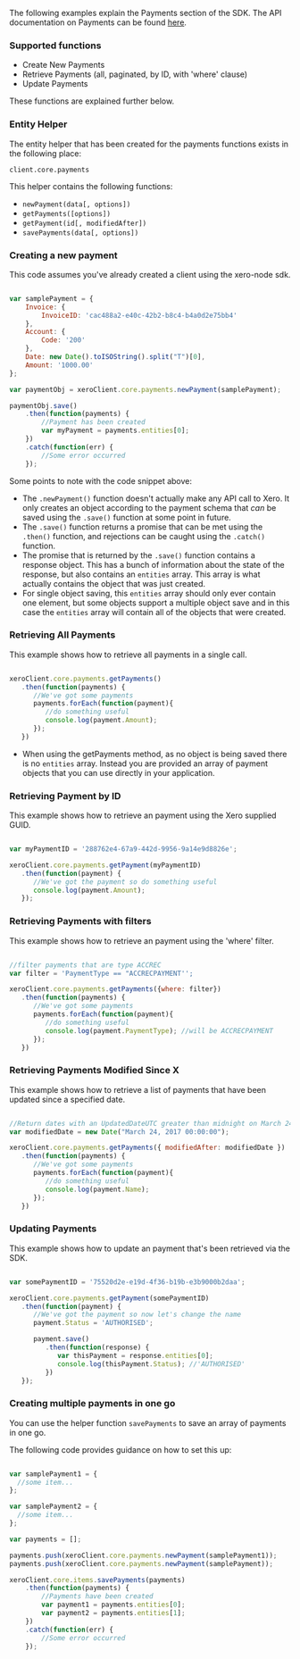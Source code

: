 The following examples explain the Payments section of the SDK.  The API documentation on Payments can be found [here](https://developer.xero.com/documentation/api/payments).

### Supported functions

* Create New Payments
* Retrieve Payments (all, paginated, by ID, with 'where' clause)
* Update Payments

These functions are explained further below.

### Entity Helper

The entity helper that has been created for the payments functions exists in the following place:

`client.core.payments`

This helper contains the following functions:

* `newPayment(data[, options])`
* `getPayments([options])`
* `getPayment(id[, modifiedAfter])`
* `savePayments(data[, options])`

### Creating a new payment

This code assumes you've already created a client using the xero-node sdk. 

```javascript

var samplePayment = {
    Invoice: {
        InvoiceID: 'cac488a2-e40c-42b2-b8c4-b4a0d2e75bb4'
    },
    Account: {
        Code: '200'
    },
    Date: new Date().toISOString().split("T")[0],
    Amount: '1000.00'
};

var paymentObj = xeroClient.core.payments.newPayment(samplePayment);

paymentObj.save()
    .then(function(payments) {
        //Payment has been created 
        var myPayment = payments.entities[0];
    })
    .catch(function(err) {
        //Some error occurred
    });
```

Some points to note with the code snippet above:

* The `.newPayment()` function doesn't actually make any API call to Xero.  It only creates an object according to the payment schema that _can_ be saved using the `.save()` function at some point in future.
* The `.save()` function returns a promise that can be met using the `.then()` function, and rejections can be caught using the `.catch()` function.
* The promise that is returned by the `.save()` function contains a response object.  This has a bunch of information about the state of the response, but also contains an `entities` array.  This array is what actually contains the object that was just created. 
* For single object saving, this `entities` array should only ever contain one element, but some objects support a multiple object save and in this case the `entities` array will contain all of the objects that were created.


### Retrieving All Payments

This example shows how to retrieve all payments in a single call.

```javascript

xeroClient.core.payments.getPayments()
   .then(function(payments) {
      //We've got some payments
      payments.forEach(function(payment){
         //do something useful
         console.log(payment.Amount);
      });
   })
```

* When using the getPayments method, as no object is being saved there is no `entities` array.  Instead you are provided an array of payment objects that you can use directly in your application.

### Retrieving Payment by ID

This example shows how to retrieve an payment using the Xero supplied GUID.

```javascript

var myPaymentID = '288762e4-67a9-442d-9956-9a14e9d8826e';

xeroClient.core.payments.getPayment(myPaymentID)
   .then(function(payment) {
      //We've got the payment so do something useful
      console.log(payment.Amount);
   });
```

### Retrieving Payments with filters

This example shows how to retrieve an payment using the 'where' filter.

```javascript

//filter payments that are type ACCREC
var filter = 'PaymentType == "ACCRECPAYMENT'';

xeroClient.core.payments.getPayments({where: filter})
   .then(function(payments) {
      //We've got some payments
      payments.forEach(function(payment){
         //do something useful
         console.log(payment.PaymentType); //will be ACCRECPAYMENT
      });
   })
```

### Retrieving Payments Modified Since X

This example shows how to retrieve a list of payments that have been updated since a specified date.

```javascript

//Return dates with an UpdatedDateUTC greater than midnight on March 24th, 2017.
var modifiedDate = new Date("March 24, 2017 00:00:00");

xeroClient.core.payments.getPayments({ modifiedAfter: modifiedDate })
   .then(function(payments) {
      //We've got some payments
      payments.forEach(function(payment){
         //do something useful
         console.log(payment.Name);
      });
   })
```

### Updating Payments

This example shows how to update an payment that's been retrieved via the SDK.

```javascript

var somePaymentID = '75520d2e-e19d-4f36-b19b-e3b9000b2daa';

xeroClient.core.payments.getPayment(somePaymentID)
   .then(function(payment) {
      //We've got the payment so now let's change the name
      payment.Status = 'AUTHORISED';

      payment.save()
         .then(function(response) {
            var thisPayment = response.entities[0];
            console.log(thisPayment.Status); //'AUTHORISED'
         })
   });
```

### Creating multiple payments in one go

You can use the helper function `savePayments` to save an array of payments in one go.

The following code provides guidance on how to set this up:

```javascript

var samplePayment1 = {
  //some item...
};

var samplePayment2 = {
  //some item...
};

var payments = [];

payments.push(xeroClient.core.payments.newPayment(samplePayment1));
payments.push(xeroClient.core.payments.newPayment(samplePayment));

xeroClient.core.items.savePayments(payments)
    .then(function(payments) {
        //Payments have been created
        var payment1 = payments.entities[0];
        var payment2 = payments.entities[1];
    })
    .catch(function(err) {
        //Some error occurred
    });
```
